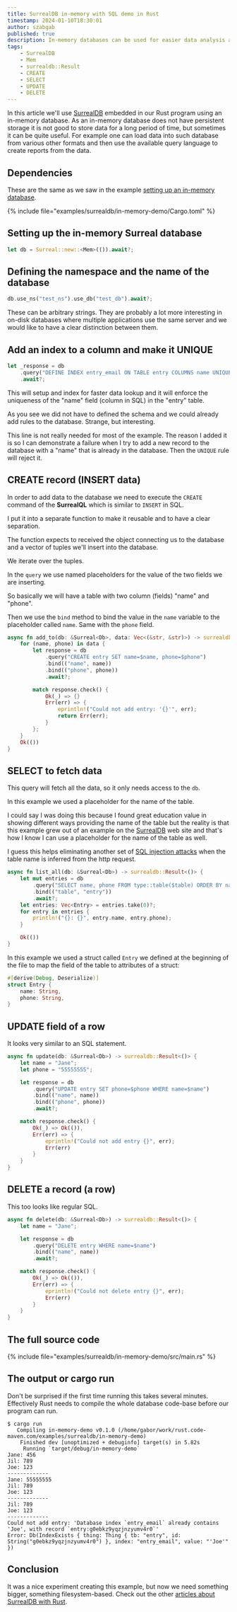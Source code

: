 ```yaml
---
title: SurrealDB in-memory with SQL demo in Rust
timestamp: 2024-01-10T18:30:01
author: szabgab
published: true
description: In-memory databases can be used for easier data analysis and also for showing example without the need to think about the disk.
tags:
    - SurrealDB
    - Mem
    - surrealdb::Result
    - CREATE
    - SELECT
    - UPDATE
    - DELETE
---
```


In this article we'll use [SurrealDB](/surrealdb) embedded in our Rust program using an in-memory database.
As an in-memory database does not have persistent storage it is not good to store data for a long period of time,
but sometimes it can be quite useful. For example one can load data into such database from various other formats
and then use the available query language to create reports from the data.


## Dependencies

These are the same as we saw in the example [setting up an in-memory database](/surrealdb-embedded-with-in-memory-database).

{% include file="examples/surrealdb/in-memory-demo/Cargo.toml" %}

## Setting up the in-memory Surreal database

```rust
let db = Surreal::new::<Mem>(()).await?;
```

## Defining the namespace and the name of the database

```rust
db.use_ns("test_ns").use_db("test_db").await?;
```

These can be arbitrary strings. They are probably a lot more interesting in on-disk databases where multiple applications
use the same server and we would like to have a clear distinction between them.


## Add an index to a column and make it UNIQUE

```rust
let _response = db
    .query("DEFINE INDEX entry_email ON TABLE entry COLUMNS name UNIQUE")
    .await?;
```

This will setup and index for faster data lookup and it will enforce the uniqueness of the "name" field (column in SQL) in the "entry" table.

As you see we did not have to defined the schema and we could already add rules to the database. Strange, but interesting.

This line is not really needed for most of the example.
The reason I added it is so I can demonstrate a failure when I try to add a new record to the database
with a "name" that is already in the database. Then the `UNIQUE` rule will reject it.

## CREATE record (INSERT data)

In order to add data to the database we need to execute the `CREATE` command of the **SurrealQL** which is similar to `INSERT` in SQL.

I put it into a separate function to make it reusable and to have a clear separation.

The function expects to received the object connecting us to the database and a vector of tuples we'll insert into the database.

We iterate over the tuples.

In the `query` we use named placeholders for the value of the two fields we are inserting.

So basically we will have a table with two column (fields) "name" and "phone".

Then we use the `bind` method to bind the value in the `name` variable to the placeholder called `name`. Same with the `phone` field.


```rust
async fn add_to(db: &Surreal<Db>, data: Vec<(&str, &str)>) -> surrealdb::Result<()> {
    for (name, phone) in data {
        let response = db
            .query("CREATE entry SET name=$name, phone=$phone")
            .bind(("name", name))
            .bind(("phone", phone))
            .await?;

        match response.check() {
            Ok(_) => {}
            Err(err) => {
                eprintln!("Could not add entry: '{}'", err);
                return Err(err);
            }
        };
    }
    Ok(())
}
```

## SELECT to fetch data

This query will fetch all the data, so it only needs access to the `db`.

In this example we used a placeholder for the name of the table.

I could say I was doing this because I found great education value in showing different ways providing the name of the table
but the reality is that this example grew out of an example on the [SurrealDB](https://docs.surrealdb.com/) web site and
that's how I know I can use a placeholder for the name of the table as well.

I guess this helps eliminating another set of [SQL injection attacks](https://bobby-tables.com/) when the table name is inferred from the
http request.


```rust
async fn list_all(db: &Surreal<Db>) -> surrealdb::Result<()> {
    let mut entries = db
        .query("SELECT name, phone FROM type::table($table) ORDER BY name ASC")
        .bind(("table", "entry"))
        .await?;
    let entries: Vec<Entry> = entries.take(0)?;
    for entry in entries {
        println!("{}: {}", entry.name, entry.phone);
    }

    Ok(())
}
```

In this example we used a struct called `Entry` we defined at the beginning of the file to map the field of the table to attributes of a struct:

```rust
#[derive(Debug, Deserialize)]
struct Entry {
    name: String,
    phone: String,
}

```

## UPDATE field of a row


It looks very similar to an SQL statement.

```rust
async fn update(db: &Surreal<Db>) -> surrealdb::Result<()> {
    let name = "Jane";
    let phone = "55555555";

    let response = db
        .query("UPDATE entry SET phone=$phone WHERE name=$name")
        .bind(("name", name))
        .bind(("phone", phone))
        .await?;

    match response.check() {
        Ok(_) => Ok(()),
        Err(err) => {
            eprintln!("Could not add entry {}", err);
            Err(err)
        }
    }
}
```


## DELETE a record (a row)

This too looks like regular SQL.

```rust
async fn delete(db: &Surreal<Db>) -> surrealdb::Result<()> {
    let name = "Jane";

    let response = db
        .query("DELETE entry WHERE name=$name")
        .bind(("name", name))
        .await?;

    match response.check() {
        Ok(_) => Ok(()),
        Err(err) => {
            eprintln!("Could not delete entry {}", err);
            Err(err)
        }
    }
}
```


## The full source code

{% include file="examples/surrealdb/in-memory-demo/src/main.rs" %}


## The output or cargo run

Don't be surprised if the first time running this takes several minutes. Effectively Rust needs to compile the whole database code-base before our program can run.


```
$ cargo run
   Compiling in-memory-demo v0.1.0 (/home/gabor/work/rust.code-maven.com/examples/surrealdb/in-memory-demo)
    Finished dev [unoptimized + debuginfo] target(s) in 5.82s
     Running `target/debug/in-memory-demo`
Jane: 456
Jil: 789
Joe: 123
-------------
Jane: 55555555
Jil: 789
Joe: 123
-------------
Jil: 789
Joe: 123
-------------
Could not add entry: 'Database index `entry_email` already contains 'Joe', with record `entry:g0ebkz9yqzjnzyumv4r0`'
Error: Db(IndexExists { thing: Thing { tb: "entry", id: String("g0ebkz9yqzjnzyumv4r0") }, index: "entry_email", value: "'Joe'" })
```

## Conclusion

It was a nice experiment creating this example, but now we need something bigger, something filesystem-based. Check out the other [articles about SurrealDB with Rust](/surrealdb).

